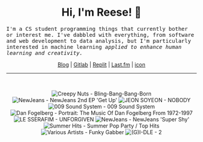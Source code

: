 <h1 align="center">Hi, I'm Reese! 👋</h1>

<p><samp>I'm a CS student programming things that currently bother or interest me. I've dabbled with everything, from software and web development to data analysis, but I'm particularly interested in machine learning <i>applied to enhance human learning and creativity.</i></p></samp>

<p align="center">
 <a href="https://renys.dev">Blog</a> | <a href="https://gitlab.com/renys">Gitlab</a> | <a href="https://replit.com/@renys">Replit</a> | <a href="https://last.fm/user/i-dle">Last.fm</a> | <a href="https://picrew.me/en/image_maker/1453974">icon</a>
</p>

<hr class="dotted">
<br>
<!-- lastfm -->
<p align="center"><img src="https://lastfm.freetls.fastly.net/i/u/64s/7fcb0a7db6d51486403d6864fb62aada.png" title="Creepy Nuts - Bling-Bang-Bang-Born"> <img src="https://lastfm.freetls.fastly.net/i/u/64s/a136d71542814b44868ebf2efe357a35.jpg" title="NewJeans - NewJeans 2nd EP 'Get Up'"> <img src="https://lastfm.freetls.fastly.net/i/u/64s/6dcf3c7b42c06fc004a42c337e6dcadd.jpg" title="JEON SOYEON - NOBODY"> <img src="https://lastfm.freetls.fastly.net/i/u/64s/a28fba5362b147d39aea5cd627372e83.png" title="009 Sound System - 009 Sound System"> <img src="https://lastfm.freetls.fastly.net/i/u/64s/e680ded08cdc4651c69e3dcf7c4e21f6.jpg" title="Dan Fogelberg - Portrait: The Music Of Dan Fogelberg From 1972-1997"> <img src="https://lastfm.freetls.fastly.net/i/u/64s/3440483112bc2197eb2f0be4e83523b0.jpg" title="LE SSERAFIM - UNFORGIVEN"> <img src="https://lastfm.freetls.fastly.net/i/u/64s/55b73e13e3c3a49647b910111f18eb12.jpg" title="NewJeans - NewJeans 'Super Shy'"> <img src="https://lastfm.freetls.fastly.net/i/u/64s/1eb3a68ebbeb1b71d442b29364ecc9d3.png" title="Summer Hits - Summer Pop Party / Top Hits"> <img src="https://lastfm.freetls.fastly.net/i/u/64s/ba67f3497ff74c0c412b4f861f74b0dc.jpg" title="Various Artists - Funky Gabber"> <img src="https://lastfm.freetls.fastly.net/i/u/64s/778ddf1d62ddeaee51f978e03365ebbe.jpg" title="(G)I-DLE - 2"> </p>
